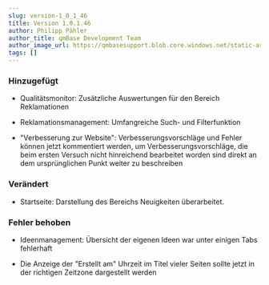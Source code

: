 ```yaml
---
slug: version-1_0_1_46
title: Version 1.0.1.46
author: Philipp Pähler
author_title: qmBase Development Team
author_image_url: https://qmbasesupport.blob.core.windows.net/static-assets/img/persons/paehler_round.png
tags: []
---
```

### Hinzugefügt

*   Qualitätsmonitor: Zusätzliche Auswertungen für den Bereich Reklamationen

*   Reklamationsmanagement: Umfangreiche Such- und Filterfunktion

*   "Verbesserung zur Website": Verbesserungsvorschläge und Fehler können jetzt kommentiert werden, um Verbesserungsvorschläge, die beim ersten Versuch nicht hinreichend bearbeitet worden sind direkt an dem ursprünglichen Punkt weiter zu beschreiben

### Verändert

*   Startseite: Darstellung des Bereichs Neuigkeiten überarbeitet.

### Fehler behoben

*   Ideenmanagement: Übersicht der eigenen Ideen war unter einigen Tabs fehlerhaft

*   Die Anzeige der "Erstellt am" Uhrzeit im Titel vieler Seiten sollte jetzt in der richtigen Zeitzone dargestellt werden 